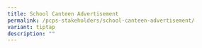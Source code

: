 ```yaml
---
title: School Canteen Advertisement
permalink: /pcps-stakeholders/school-canteen-advertisement/
variant: tiptap
description: ""
---
```

